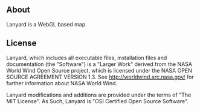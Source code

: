 ## About

Lanyard is a WebGL based map.

## License

Lanyard, which includes all executable files, installation files and documentation (the "Software") is a "Larger Work" derived from the NASA World Wind Open Source project, which is licensed under the NASA OPEN SOURCE AGREEMENT VERSION 1.3. See http://worldwind.arc.nasa.gov/ for further information about NASA World Wind.

Lanyard modifications and additions are provided under the terms of "The MIT License". As Such, Lanyard is "OSI Certified Open Source Software".
